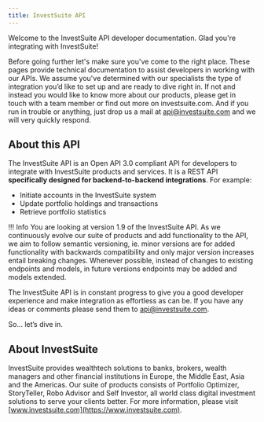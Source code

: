 ```yaml
---
title: InvestSuite API
---
```


Welcome to the InvestSuite API developer documentation. Glad you're integrating with InvestSuite!

Before going further let's make sure you've come to the right place. These pages provide technical documentation to assist developers in working with our APIs. We assume you've determined with our specialists the type of integration you’d like to set up and are ready to dive right in. If not and instead you would like to know more about our products, please get in touch with a team member or find out more on investsuite.com. And if you run in trouble or anything, just drop us a mail at [api@investsuite.com](mailto:api@investsuite.com) and we will very quickly respond. 
## About this API

The InvestSuite API is an Open API 3.0 compliant API for developers to integrate with InvestSuite products and services.  It is a REST API **specifically designed for backend-to-backend integrations**. For example:

- Initiate accounts in the InvestSuite system
- Update portfolio holdings and transactions
- Retrieve portfolio statistics

!!! Info
    You are looking at version 1.9 of the InvestSuite API. As we continuously evolve our suite of products and add functionality to the API, we aim to follow semantic versioning, ie. minor versions are for added functionality with backwards compatibility and only major version increases entail breaking changes. Whenever possible, instead of changes to existing endpoints and models, in future versions endpoints may be added and models extended. 

The InvestSuite API is in constant progress to give you a good developer experience and make integration as effortless as can be. If you have any ideas or comments please send them to [api@investsuite.com](mailto:api@investsuite.com). 

So… let’s dive in.
## About InvestSuite

InvestSuite provides wealthtech solutions to banks, brokers, wealth managers and other financial institutions in Europe, the Middle East, Asia and the Americas. Our suite of products consists of Portfolio Optimizer, StoryTeller, Robo Advisor and Self Investor, all world class digital investment solutions to serve your clients better.  For more information, please visit [www.investsuite.com](https://www.investsuite.com).
